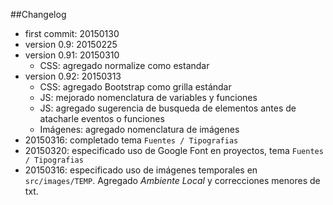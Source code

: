 ##Changelog
- first commit: 20150130
- version 0.9: 20150225
- version 0.91: 20150310
	- CSS: agregado normalize como estandar
- version 0.92: 20150313
	- 	CSS: agregado Bootstrap como grilla estándar
	-  JS: mejorado nomenclatura de variables y funciones
	-  JS: agregado sugerencia de busqueda de elementos antes de atacharle eventos o funciones
	-  Imágenes: agregado nomenclatura de imágenes
- 20150316: completado tema `Fuentes / Tipografias`
- 20150320: especificado uso de Google Font en proyectos, tema `Fuentes / Tipografias`
- 20150316: especificado uso de imágenes temporales en `src/images/TEMP`. Agregado *Ambiente Local* y correcciones menores de txt.